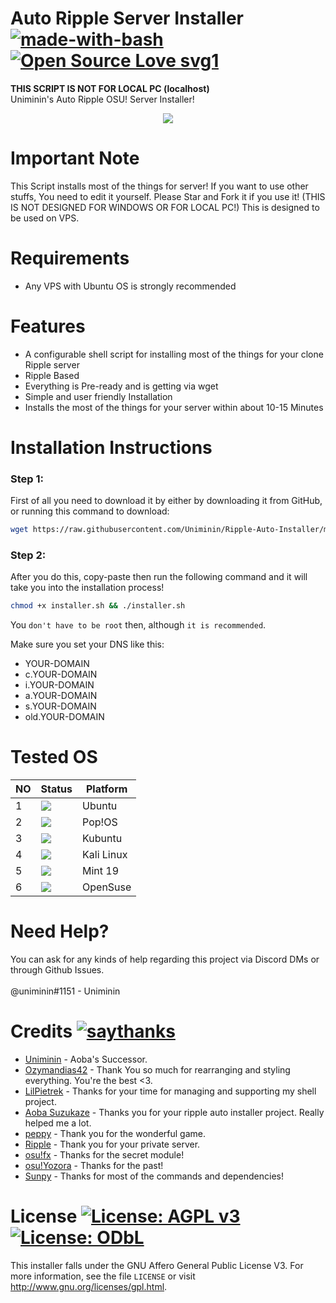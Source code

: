 # Auto Ripple Server Installer [![made-with-bash](https://img.shields.io/badge/Made%20with-Bash-1f425f.svg)](https://www.gnu.org/software/bash/)  [![Open Source Love svg1](https://badges.frapsoft.com/os/v1/open-source.svg?v=103)](https://github.com/Uniminin/) 
<b>**THIS SCRIPT IS NOT FOR LOCAL PC (localhost)**</b><br>
Uniminin's Auto Ripple OSU! Server Installer!

<p align="center">
  <img src="https://ripple.moe/static/logos/logo-pink.svg"/>
</p>

# Important Note
This Script installs most of the things for server! If you want to use other stuffs, You need to edit it yourself. Please Star and Fork it if you use it! (THIS IS NOT DESIGNED FOR WINDOWS OR FOR LOCAL PC!) This is designed to be used on VPS.

# Requirements
* Any VPS with Ubuntu OS is strongly recommended

# Features
* A configurable shell script for installing most of the things for your clone Ripple server
* Ripple Based
* Everything is Pre-ready and is getting via wget
* Simple and user friendly Installation
* Installs the most of the things for your server within about 10-15 Minutes

# Installation Instructions

### Step 1:

First of all you need to download it by either by downloading it from GitHub, or running this command to download: 

```bash
wget https://raw.githubusercontent.com/Uniminin/Ripple-Auto-Installer/master/installer.sh
```

### Step 2:

After you do this, copy-paste then run the following command and it will take you into the installation process!

```bash
chmod +x installer.sh && ./installer.sh
```

You `don't have to be root` then, although `it is recommended`.

Make sure you set your DNS like this:

* YOUR-DOMAIN
* c.YOUR-DOMAIN
* i.YOUR-DOMAIN
* a.YOUR-DOMAIN
* s.YOUR-DOMAIN
* old.YOUR-DOMAIN

# Tested OS

| NO | Status| Platform|
|----|-------|---------|
|1|[![](https://github.com/Uniminin/Ripple-Auto-Installer/blob/master/pass.svg)](https://github.com/uniminin)| Ubuntu
|2|[![](https://github.com/Uniminin/Ripple-Auto-Installer/blob/master/pass.svg)](https://github.com/uniminin)| Pop!OS
|3|[![](https://github.com/Uniminin/Ripple-Auto-Installer/blob/master/pass.svg)](https://github.com/uniminin)| Kubuntu
|4|[![](https://github.com/Uniminin/Ripple-Auto-Installer/blob/master/fail.svg)](https://github.com/uniminin)| Kali Linux
|5|[![](https://github.com/Uniminin/Ripple-Auto-Installer/blob/master/fail.svg)](https://github.com/uniminin)| Mint 19
|6|[![](https://github.com/Uniminin/Ripple-Auto-Installer/blob/master/fail.svg)](https://github.com/uniminin)| OpenSuse

# Need Help?
You can ask for any kinds of help regarding this project via Discord DMs or through Github Issues.<br>
<br>
@uniminin#1151 - Uniminin

# Credits [![saythanks](https://img.shields.io/badge/say-thanks-ff69b4.svg)](https://github.com/Uniminin/)
* <a href=https://github.com/Uniminin>Uniminin</a> - Aoba's Successor.
* <a href=https://github.com/Ozymandias42>Ozymandias42</a> - Thank You so much for rearranging and styling everything. You're the best <3.
* <a href=https://github.com/LilPietrek>LilPietrek</a> - Thanks for your time for managing and supporting my shell project.
* <a href=https://github.com/Hazuki-san>Aoba Suzukaze</a> - Thanks you for your ripple auto installer project. Really helped me a lot.
* <a href=https://github.com/ppy>peppy</a> - Thank you for the wonderful game.
* <a href=https://github.com/osuripple>Ripple</a> - Thank you for your private server.
* <a href=https://github.com/osufx>osu!fx</a> - Thanks for the secret module!
* <a href=https://github.com/osuYozora>osu!Yozora</a> - Thanks for the past!
* <a href=https://github.com/EmilySunpy>Sunpy</a> - Thanks for most of the commands and dependencies!

# License [![License: AGPL v3](https://img.shields.io/badge/License-AGPL%20v3-blue.svg)](https://www.gnu.org/licenses/agpl-3.0) [![License: ODbL](https://img.shields.io/badge/License-ODbL-brightgreen.svg)](https://opendatacommons.org/licenses/odbl/)
This installer falls under the GNU Affero General Public License V3. For more information, see the file `LICENSE` or visit http://www.gnu.org/licenses/gpl.html.
